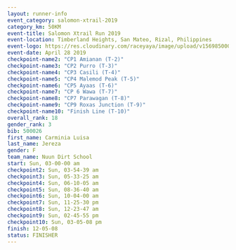```yaml
---
layout: runner-info 
event_category: salomon-xtrail-2019 
category_km: 50KM 
event-title: Salomon Xtrail Run 2019 
event-location: Timberland Heights, San Mateo, Rizal, Philippines 
event-logo: https://res.cloudinary.com/raceyaya/image/upload/v1569850006/logo/salomon-trail_zzli3u.jpg 
event-date: April 28 2019 
checkpoint-name2: "CP1 Amianan (T-2)"
checkpoint-name3: "CP2 Purro (T-3)"
checkpoint-name4: "CP3 Casili (T-4)" 
checkpoint-name5: "CP4 Malemod Peak (T-5)" 
checkpoint-name6: "CP5 Ayaas (T-6)"
checkpoint-name7: "CP 6 Wawa (T-7)" 
checkpoint-name8: "CP7 Parawagan (T-8)" 
checkpoint-name9: "CP9 Roxas Junction (T-9)" 
checkpoint-name10: "Finish Line (T-10)" 
overall_rank: 18
gender_rank: 3
bib: 500026
first_name: Carminia Luisa
last_name: Jereza
gender: F
team_name: Nuun Dirt School
start: Sun, 03-00-00 am
checkpoint2: Sun, 03-54-39 am
checkpoint3: Sun, 05-33-25 am
checkpoint4: Sun, 06-10-05 am
checkpoint5: Sun, 08-36-40 am
checkpoint6: Sun, 10-04-00 am
checkpoint7: Sun, 11-25-30 pm
checkpoint8: Sun, 12-23-47 am
checkpoint9: Sun, 02-45-55 pm
checkpoint10: Sun, 03-05-08 pm
finish: 12-05-08
status: FINISHER
---
```

